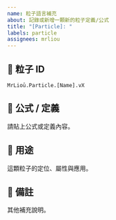 ```yaml
---
name: 粒子語言補充
about: 記錄或新增一顆新的粒子定義/公式
title: "[Particle]: "
labels: particle
assignees: mrliou
---
```


## 🔑 粒子 ID
`MrLioū.Particle.[Name].vX`

## 📐 公式 / 定義
請貼上公式或定義內容。

## 🌱 用途
這顆粒子的定位、屬性與應用。

## 📌 備註
其他補充說明。
